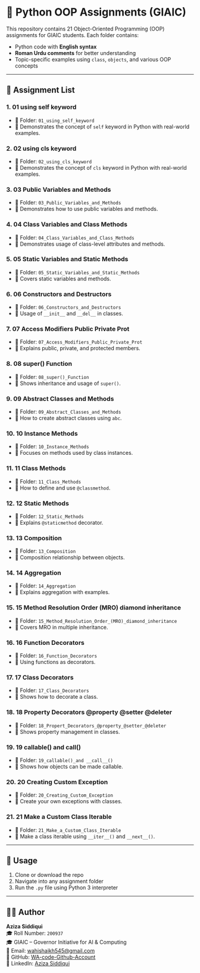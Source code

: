 # 🐍 Python OOP Assignments (GIAIC)

This repository contains 21 Object-Oriented Programming (OOP) assignments for GIAIC students. Each folder contains:

- Python code with **English syntax**
- **Roman Urdu comments** for better understanding
- Topic-specific examples using `class`, `objects`, and various OOP concepts

---

## 📂 Assignment List

### 1. 01 using self keyword
- 📁 Folder: `01_using_self_keyword`
- 📜 Demonstrates the concept of `self` keyword in Python with real-world examples.

### 2. 02 using cls keyword
- 📁 Folder: `02_using_cls_keyword`
- 📜 Demonstrates the concept of `cls` keyword in Python with real-world examples.

### 3. 03 Public Variables and Methods
- 📁 Folder: `03_Public_Variables_and_Methods`
- 📜 Demonstrates how to use public variables and methods.

### 4. 04 Class Variables and Class Methods
- 📁 Folder: `04_Class_Variables_and_Class_Methods`
- 📜 Demonstrates usage of class-level attributes and methods.

### 5. 05 Static Variables and Static Methods
- 📁 Folder: `05_Static_Variables_and_Static_Methods`
- 📜 Covers static variables and methods.

### 6. 06 Constructors and Destructors
- 📁 Folder: `06_Constructors_and_Destructors`
- 📜 Usage of `__init__` and `__del__` in classes.

### 7. 07 Access Modifiers Public Private Prot
- 📁 Folder: `07_Access_Modifiers_Public_Private_Prot`
- 📜 Explains public, private, and protected members.

### 8. 08 super() Function
- 📁 Folder: `08_super()_Function`
- 📜 Shows inheritance and usage of `super()`.

### 9. 09 Abstract Classes and Methods
- 📁 Folder: `09_Abstract_Classes_and_Methods`
- 📜 How to create abstract classes using `abc`.

### 10. 10 Instance Methods
- 📁 Folder: `10_Instance_Methods`
- 📜 Focuses on methods used by class instances.

### 11. 11 Class Methods
- 📁 Folder: `11_Class_Methods`
- 📜 How to define and use `@classmethod`.

### 12. 12 Static Methods
- 📁 Folder: `12_Static_Methods`
- 📜 Explains `@staticmethod` decorator.

### 13. 13 Composition
- 📁 Folder: `13_Composition`
- 📜 Composition relationship between objects.

### 14. 14 Aggregation
- 📁 Folder: `14_Aggregation`
- 📜 Explains aggregation with examples.

### 15. 15 Method Resolution Order (MRO) diamond inheritance
- 📁 Folder: `15_Method_Resolution_Order_(MRO)_diamond_inheritance`
- 📜 Covers MRO in multiple inheritance.

### 16. 16 Function Decorators
- 📁 Folder: `16_Function_Decorators`
- 📜 Using functions as decorators.

### 17. 17 Class Decorators
- 📁 Folder: `17_Class_Decorators`
- 📜 Shows how to decorate a class.

### 18. 18 Property Decorators @property @setter @deleter
- 📁 Folder: `18_Propert_Decorators_@property_@setter_@deleter`
- 📜 Shows property management in classes.

### 19. 19 callable() and __call__()
- 📁 Folder: `19_callable()_and __call__()`
- 📜 Shows how objects can be made callable.

### 20. 20 Creating Custom Exception
- 📁 Folder: `20_Creating_Custom_Exception`
- 📜 Create your own exceptions with classes.

### 21. 21 Make a Custom Class Iterable
- 📁 Folder: `21_Make_a_Custom_Class_Iterable`
- 📜 Make a class iterable using `__iter__()` and `__next__()`.

---

## 📌 Usage
1. Clone or download the repo  
2. Navigate into any assignment folder  
3. Run the `.py` file using Python 3 interpreter

---

## 👩‍💻 Author

**Aziza Siddiqui**  
🎓 Roll Number: `200937`  
🎓 GIAIC – Governor Initiative for AI & Computing  
📧 Email: [wahishaikh545@gmail.com](mailto:wahishaikh545@gmail.com)  
🔗 GitHub: [WA-code-Github-Account](https://github.com/WA-code-Github-Account)  
🔗 LinkedIn: [Aziza Siddiqui](https://www.linkedin.com/in/aziza-siddiqui-379421306/)
